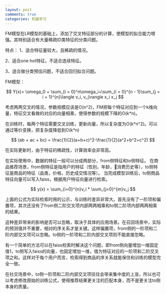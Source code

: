 ```yaml
---
layout: post
comments: true
categories: 机器学习
---
```


FM模型在LR模型的基础上，添加了交叉特征部分的计算，使模型的拟合能力增强。其特别适合有大量稀疏ID类特征的分类问题。

特点：
1、适合特征量较大，且稀疏的情况。

2、适合one hot特征，不适合连续特征。  

3、适合做分类预估问题，不适合回归拟合问题。

FM模型：

$$ Y(x)= \omega_0 + \sum_{i = 0}^n\omega_i+\sum_{i = 0}^{n - 1}\sum_{j = i + 1}^{n}\langle v_i, v_j\rangle x_i x_j $$

考虑两两交叉的情况，参数规模应该是O(n^2)，FM把每个特征对应到一个k维向量，特征交叉看做的对应的向量相乘，使得参数的规模下降的O(k\*n)。

在训练时，每两个特征需要交叉训练，更新向量，所以复杂度为O(k\*n^2)。可以通过等价变换，把复杂度降低到O(k\*n)

$$
(ab + ac + bc) = \frac{1}{2}(a+b+c)^2-\frac{1}{2}(a^2+b^2+c^2)
$$

在实际更新时，由于特征的稀疏性，计算效率会非常高。

在实际使用中，数据的特征一般可以分成两部分，from侧特征和to侧特征。
在商品推荐场景，from侧特征是指用户的特征（性别，年龄，消费历史等），to侧特征是商品的特征（品类，价格，历史成交情况等）。
当完成模型训练后，to侧商品特征向量可以写入faiss，根据用户特征向量进行检索。

$$
y(x) = \sum_{i=0}^{n}v_i * \sum_{j=0}^{m}v_j
$$

上面的公式为实际检索时用的公示，与训练时差异非常大。首先没有了一阶项和偏置项，其次还没有了from侧二阶交叉项内部两两相乘和to侧二阶项内部两两相乘的结果。

这种差异带来的影响是否可以忽略，取决于具体的应用场景。在召回场景中，实际的预测值并不重要，相对的序关系才是关键。这样偏置项，from侧的一阶项和二阶内部交叉项可以忽略。to侧的一阶项和二阶内部交叉项则不能直接忽略。

有一个简单的方法可以在faiss检索时解决这个问题，即from侧向量增加一维固定值1，to侧写入faiss的向量，也固定增加一维，值为特征对应的一阶项和二阶交叉项之和。这样对于每个用户而言，检索得到商品的序关系就能保住和训练的模型完全一致。

在社交场景中，to侧一阶项和二阶内部交叉项往往会带来集中度的上涨，所以也可以考虑修改原始的训练公式，使得推荐结果更关注的匹配本身，而不是更关注to侧本身的质量。

